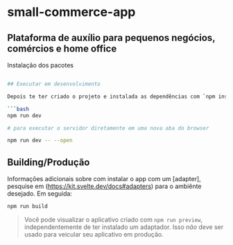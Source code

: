 # small-commerce-app

## Plataforma de auxílio para pequenos negócios, comércios e home office

Instalação dos pacotes

````bash

## Executar em desenvolvimento

Depois te ter criado o projeto e instalada as dependências com `npm install` (ou `pnpm install` ou `yarn`), inicie o servidor de desenvolvimento:

```bash
npm run dev

# para executar o servidor diretamente em uma nova aba do browser

npm run dev -- --open
````

## Building/Produção

Informações adicionais sobre com instalar o app com um [adapter], pesquise em (https://kit.svelte.dev/docs#adapters) para o ambiênte desejado. Em seguida:

```bash
npm run build
```

> Você pode visualizar o aplicativo criado com `npm run preview`, independentemente de ter instalado um adaptador. Isso _não_ deve ser usado para veicular seu aplicativo em produção.
